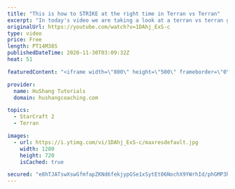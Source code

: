 ```yaml
---
title: "This is how to STRIKE at the right time in Terran vs Terran"
excerpt: "In today's video we are taking a look at a terran vs terran game I played that showcases some patience and how I like to calculate when it's the correct time to attack!  Coaching -------------------------------------------------------------------------- Website: https://www.hushangcoaching.com  Interested"
originalUrl: https://youtube.com/watch?v=1DAhj_ExS-c
type: video
price: Free
length: PT14M38S
publishedDateTime: 2020-11-30T03:09:32Z
heat: 51

featuredContent: "<iframe width=\"800\" height=\"500\" frameborder=\"0\" src=\"https://www.youtube.com/embed/1DAhj_ExS-c\" allow=\"accelerometer; autoplay; encrypted-media; gyroscope; picture-in-picture\" allowfullscreen></iframe>"

provider:
  name: HuShang Tutorials
  domain: hushangcoaching.com

topics:
  - StarCraft 2
  - Terran

images:
  - url: https://i.ytimg.com/vi/1DAhj_ExS-c/maxresdefault.jpg
    width: 1280
    height: 720
    isCached: true

secured: "e8hTJATswXswGfmfapZKNd6fekjypGSe1xSytEt06NochX9YWrhId/phGMP3hXbE2Mp2AqSSOi07y/2CQ+8xjk2RQ6fpVRffySHMcjw9kAzEgYxHohCjT1pqx+AP3GJfLSn/kvz45AmN6kxngyu89ZJxKB4OW4geBHtVsnk+g1azNVXoOQANGKJlWnbcVV25+t/mfagc2/hjsMeWWe3EqKe2nV7DoJ6BfEqD0iprNab8UxQJJ75R/XjD7Hgycm90h/+7zh/oUXk+g+/LYGgp77GANJQrwbg8IIP5FyWRfiNT+oMedvYv+bBdzukU2SgfDVlEAL0ynW89zOvnX40+CPUxdAZGcAqouvtXAyAwrFXbaD1Sy4qUk0nXZprRMtFHWZn158XdHzahe/2Rl0yvI2bfLnKFyIf141uipOQd8AI=;Fl1ipSFfnbPLd+o02dMJQQ=="
---
```


